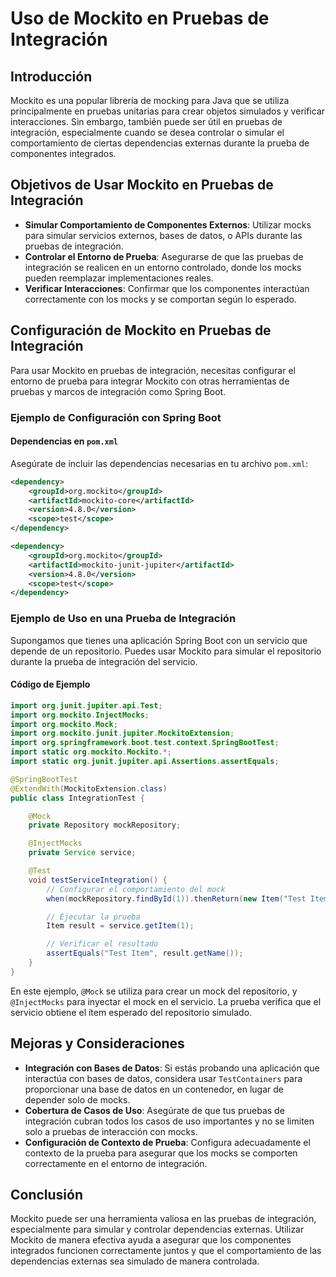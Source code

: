 # Uso de Mockito en Pruebas de Integración

## Introducción

Mockito es una popular librería de mocking para Java que se utiliza principalmente en pruebas unitarias para crear objetos simulados y verificar interacciones. Sin embargo, también puede ser útil en pruebas de integración, especialmente cuando se desea controlar o simular el comportamiento de ciertas dependencias externas durante la prueba de componentes integrados.

## Objetivos de Usar Mockito en Pruebas de Integración

- **Simular Comportamiento de Componentes Externos**: Utilizar mocks para simular servicios externos, bases de datos, o APIs durante las pruebas de integración.
- **Controlar el Entorno de Prueba**: Asegurarse de que las pruebas de integración se realicen en un entorno controlado, donde los mocks pueden reemplazar implementaciones reales.
- **Verificar Interacciones**: Confirmar que los componentes interactúan correctamente con los mocks y se comportan según lo esperado.

## Configuración de Mockito en Pruebas de Integración

Para usar Mockito en pruebas de integración, necesitas configurar el entorno de prueba para integrar Mockito con otras herramientas de pruebas y marcos de integración como Spring Boot.

### Ejemplo de Configuración con Spring Boot

#### Dependencias en `pom.xml`

Asegúrate de incluir las dependencias necesarias en tu archivo `pom.xml`:

```xml
<dependency>
    <groupId>org.mockito</groupId>
    <artifactId>mockito-core</artifactId>
    <version>4.8.0</version>
    <scope>test</scope>
</dependency>

<dependency>
    <groupId>org.mockito</groupId>
    <artifactId>mockito-junit-jupiter</artifactId>
    <version>4.8.0</version>
    <scope>test</scope>
</dependency>
```

### Ejemplo de Uso en una Prueba de Integración

Supongamos que tienes una aplicación Spring Boot con un servicio que depende de un repositorio. Puedes usar Mockito para simular el repositorio durante la prueba de integración del servicio.

#### Código de Ejemplo

```java
import org.junit.jupiter.api.Test;
import org.mockito.InjectMocks;
import org.mockito.Mock;
import org.mockito.junit.jupiter.MockitoExtension;
import org.springframework.boot.test.context.SpringBootTest;
import static org.mockito.Mockito.*;
import static org.junit.jupiter.api.Assertions.assertEquals;

@SpringBootTest
@ExtendWith(MockitoExtension.class)
public class IntegrationTest {

    @Mock
    private Repository mockRepository;

    @InjectMocks
    private Service service;

    @Test
    void testServiceIntegration() {
        // Configurar el comportamiento del mock
        when(mockRepository.findById(1)).thenReturn(new Item("Test Item"));

        // Ejecutar la prueba
        Item result = service.getItem(1);

        // Verificar el resultado
        assertEquals("Test Item", result.getName());
    }
}
```

En este ejemplo, `@Mock` se utiliza para crear un mock del repositorio, y `@InjectMocks` para inyectar el mock en el servicio. La prueba verifica que el servicio obtiene el ítem esperado del repositorio simulado.

## Mejoras y Consideraciones

- **Integración con Bases de Datos**: Si estás probando una aplicación que interactúa con bases de datos, considera usar `TestContainers` para proporcionar una base de datos en un contenedor, en lugar de depender solo de mocks.
- **Cobertura de Casos de Uso**: Asegúrate de que tus pruebas de integración cubran todos los casos de uso importantes y no se limiten solo a pruebas de interacción con mocks.
- **Configuración de Contexto de Prueba**: Configura adecuadamente el contexto de la prueba para asegurar que los mocks se comporten correctamente en el entorno de integración.

## Conclusión

Mockito puede ser una herramienta valiosa en las pruebas de integración, especialmente para simular y controlar dependencias externas. Utilizar Mockito de manera efectiva ayuda a asegurar que los componentes integrados funcionen correctamente juntos y que el comportamiento de las dependencias externas sea simulado de manera controlada.
